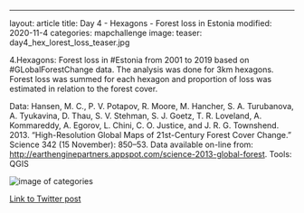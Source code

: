 ---
layout: article
title: Day 4 - Hexagons - Forest loss in Estonia
modified: 2020-11-4
categories: mapchallenge
image:
  teaser: day4_hex_lorest_loss_teaser.jpg

4.Hexagons: Forest loss in #Estonia from 2001 to 2019 based on #GLobalForestChange data. The analysis was done for 3km hexagons. Forest loss was summed for each hexagon and proportion of loss was estimated in relation to the forest cover.

Data: Hansen, M. C., P. V. Potapov, R. Moore, M. Hancher, S. A. Turubanova, A. Tyukavina, D. Thau, S. V. Stehman, S. J. Goetz, T. R. Loveland, A. Kommareddy, A. Egorov, L. Chini, C. O. Justice, and J. R. G. Townshend. 2013. “High-Resolution Global Maps of 21st-Century Forest Cover Change.” Science 342 (15 November): 850–53. Data available on-line from: http://earthenginepartners.appspot.com/science-2013-global-forest.
Tools: QGIS


![image of categories](../../images/day4_hex_forest_loss.jpg)

[Link to Twitter post](https://twitter.com/evelynuuemaa/status/1323917536719740930)